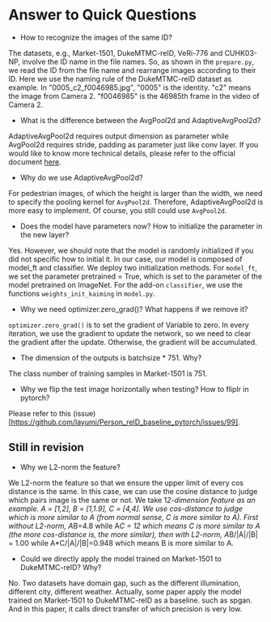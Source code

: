 # Answer to Quick Questions
-	How to recognize the images of the same ID?

The datasets, e.g., Market-1501, DukeMTMC-reID, VeRi-776 and CUHK03-NP, involve the ID name in the file names. 
So, as shown in the `prepare.py`, we read the ID from the file name and rearrange images according to their ID. 
Here we use the naming rule of the DukeMTMC-reID dataset as example. 
In "0005_c2_f0046985.jpg", "0005" is the identity. "c2" means the image from Camera 2. "f0046985" is the 46985th frame in the video of Camera 2.

- What is the difference between the AvgPool2d and AdaptiveAvgPool2d?

AdaptiveAvgPool2d requires output dimension as parameter while AvgPool2d requires stride, padding as parameter just like conv layer. 
If you would like to know more technical details, please refer to the official document [here](https://pytorch.org/docs/stable/nn.html?highlight=adaptiveavgpool2d#torch.nn.AdaptiveAvgPool2d).

- Why do we use AdaptiveAvgPool2d? 

For pedestrian images, of which the height is larger than the width, we need to specify the pooling kernel for `AvgPool2d`.
Therefore, AdaptiveAvgPool2d is more easy to implement. Of course, you still could use `AvgPool2d`.

-	Does the model have parameters now? How to initialize the parameter in the new layer?

Yes. However, we should note that the model is randomly initialized if you did not specific how to initial it.
In our case, our model is composed of model_ft and classifier. We deploy two initialization methods.
For `model_ft`, we set the parameter pretrained = True, which is set to the parameter of the model pretrained on ImageNet. 
For the add-on `classifier`, we use the functions  `weights_init_kaiming` in `model.py`. 

-	Why we need optimizer.zero_grad()? What happens if we remove it?

`optimizer.zero_grad()` is to set the gradient of Variable to zero. 
In every iteration, we use the gradient to update the network, so we need to clear the gradient after the update.
Otherwise, the gradient will be accumulated.

-	The dimension of the outputs is batchsize * 751. Why?

The class number of training samples in Market-1501 is 751. 

-	Why we flip the test image horizontally when testing? How to fliplr in pytorch?

Please refer to this (issue)[https://github.com/layumi/Person_reID_baseline_pytorch/issues/99].

## Still in revision

-	Why we L2-norm the feature?

We L2-norm the feature so that we ensure the upper limit of every cos distance is the same. In this case, we can use the cosine distance to judge which pairs image is the same or not.
We take 1*2-dimension feature as an example. A = [1,2], B = [1,1.9], C = [4,4]. We use cos-distance to judge which is more similar to A (from normal sense, C is more similar to A). First without L2-norm, A*B=4.8 while A*C = 12 which means C is more similar to A (the more cos-distance is, the more similar), then with L2-norm, A*B/|A|/|B| = 1.00 while A*C/|A|/|B|=0.948 which means B is more similar to A.

-	Could we directly apply the model trained on Market-1501 to DukeMTMC-reID? Why?

No. Two datasets have domain gap, such as the different illumination, different city, different weather. Actually, some paper apply the model trained on Market-1501 to DukeMTMC-reID as a baseline. such as spgan. And in this paper, it calls direct transfer of which precision is very low.
 
